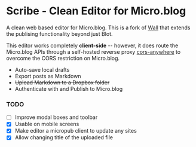 # Scribe - Clean Editor for Micro.blog

A clean web based editor for Micro.blog. This is a fork of [Wall](https://github.com/davidmerfield/wall) that extends the publising functionality beyond just Blot.

This editor works completely **client-side** -- however, it does route the Micro.blog APIs through a self-hosted reverse proxy [cors-anywhere](https://github.com/Rob--W/cors-anywhere/) to overcome the CORS restriction on Micro.blog.

- Auto-save local drafts
- Export posts as Markdown
- ~~Upload Markdown to a Dropbox folder~~
- Authenticate with and Publish to Micro.blog

### TODO

* [ ] Improve modal boxes and toolbar
* [x] Usable on mobile screens
* [x] Make editor a micropub client to update any sites
* [x] Allow changing title of the uploaded file
